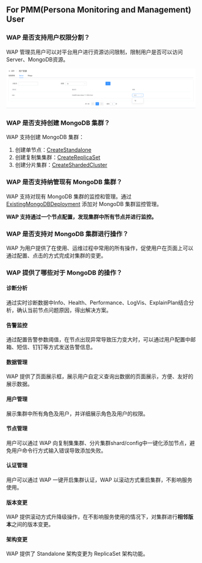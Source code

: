 ## For PMM(Persona Monitoring and Management) User

### WAP 是否支持用户权限分割？

WAP 管理员用户可以对平台用户进行资源访问限制，限制用户是否可以访问 Server、MongoDB资源。

![image-20220725191359227](../../../images/whalealPlatformImages/ForPMMUser.png)



### WAP 是否支持创建 MongoDB 集群？

WAP 支持创建 MongoDB 集群：

1. 创建单节点：[CreateStandalone](../02-Usage/MongoDB/CreateDeployment/CreateStandalone.md)
2. 创建复制集集群：[CreateReplicaSet](../02-Usage/MongoDB/CreateDeployment/CreateReplicaSet.md)
3. 创建分片集群：[CreateShardedCluster](../02-Usage/MongoDB/CreateDeployment/CreateShardedCluster.md)



### WAP 是否支持纳管现有 MongoDB 集群？

WAP 支持对现有 MongoDB 集群的监控和管理。通过 [ExistingMongoDBDeployment](../02-Usage/MongoDB/CreateDeployment/ExistingMongoDBDeployment.md) 添加对 MongoDB 集群监控管理。

**WAP 支持通过一个节点配置，发现集群中所有节点并进行监控。**



### WAP 是否支持对 MongoDB 集群进行操作？

WAP 为用户提供了在使用、运维过程中常用的所有操作，促使用户在页面上可以通过配置、点击的方式完成对集群的变更。



### WAP 提供了哪些对于 MongoDB 的操作？

#### 诊断分析

通过实时诊断数据中Info、Health、Performance、LogVis、ExplainPlan结合分析，确认当前节点问题原因，得出解决方案。

#### 告警监控

通过配置告警参数阈值，在节点出现异常导致压力变大时，可以通过用户配置中邮箱、短信、钉钉等方式发送告警信息。

#### 数据管理

WAP 提供了页面展示框，展示用户自定义查询出数据的页面展示，方便、友好的展示数据。

#### 用户管理

展示集群中所有角色及用户，并详细展示角色及用户的权限。

#### 节点管理

用户可以通过 WAP 向复制集集群、分片集群shard/config中一键化添加节点，避免用户命令行方式输入错误导致添加失败。

#### 认证管理

用户可以通过 WAP 一键开启集群认证，WAP 以滚动方式重启集群，不影响服务使用。

#### 版本变更

WAP 提供滚动方式升降级操作，在不影响服务使用的情况下，对集群进行**相邻版本**之间的版本变更。

#### 架构变更

WAP 提供了 Standalone 架构变更为 ReplicaSet 架构功能。